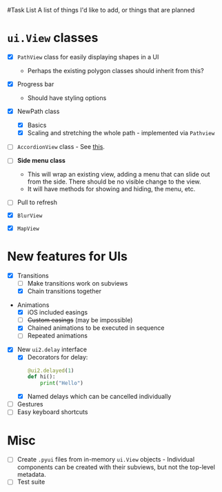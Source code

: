 #Task List
A list of things I'd like to add, or things that are planned

# `ui.View` classes
- [x] `PathView` class for easily displaying shapes in a UI
  - Perhaps the existing polygon classes should inherit from this?
- [x] Progress bar
  - Should have styling options
- [x] NewPath class
  - [x] Basics
  - [x] Scaling and stretching the whole path - implemented via `Pathview`
- [ ] `AccordionView` class - See [this](http://materializecss.com/collapsible).
- [ ] **Side menu class**
  - This will wrap an existing view, adding a menu that can slide out from the side. There should be no visible change to the view.
  - It will have methods for showing and hiding, the menu, etc.
- [ ] Pull to refresh
- [x] `BlurView`
- [x] `MapView`


# New features for UIs
- [x] Transitions
  - [ ] Make transitions work on subviews
  - [x] Chain transitions together
- Animations
  - [x] iOS included easings
  - [ ] ~~Custom easings~~ (may be impossible)
  - [x] Chained animations to be executed in sequence
  - [ ] Repeated animations
- [x] New `ui2.delay` interface
  - [x] Decorators for delay:
    ```python
    @ui2.delayed(1)
    def hi():
        print("Hello")
    ```
  - [x] Named delays which can be cancelled individually
- [ ] Gestures
- [ ] Easy keyboard shortcuts

# Misc
- [ ] Create `.pyui` files from in-memory `ui.View` objects - Individual components can be created with their subviews, but not the top-level metadata.
- [ ] Test suite
